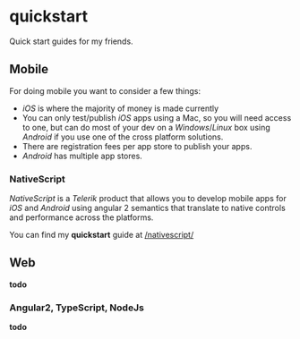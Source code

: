 # quickstart
Quick start guides for my friends.

## Mobile
For doing mobile you want to consider a few things:

* _iOS_ is where the majority of money is made currently
* You can only test/publish _iOS_ apps using a Mac, so you will need access to one, but can do most of your dev on a _Windows_/_Linux_ box using _Android_ if you use one of the cross platform solutions.
* There are registration fees per app store to publish your apps.
* _Android_ has multiple app stores.

### NativeScript
_NativeScript_ is a _Telerik_ product that allows you to develop mobile apps for _iOS_ and _Android_ using angular 2 semantics that translate to native controls and performance across the platforms.

You can find my **quickstart** guide at [/nativescript/](https://github.com/G3N7/quickstart/nativescript/)

## Web
**todo**

### Angular2, TypeScript, NodeJs
**todo**